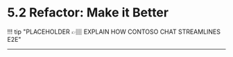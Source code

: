 # 5.2 Refactor: Make it Better


!!! tip "PLACEHOLDER 👉🏽 EXPLAIN HOW CONTOSO CHAT STREAMLINES E2E"

---